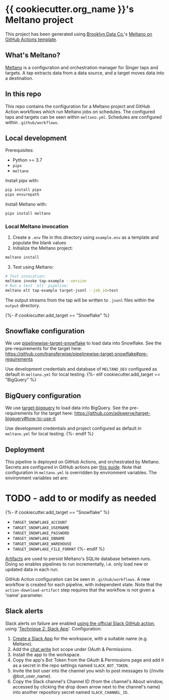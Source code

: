 # {{ cookiecutter.org_name }}'s Meltano project

This project has been generated using [Brooklyn Data Co.](https://brooklyndata.co/)'s [Meltano on GitHub Actions template](https://github.com/brooklyn-data/meltano-on-github-actions).

## What's Meltano?

[Meltano](https://meltano.com/) is a configuration and orchestration manager for Singer taps and targets. A tap extracts data from a data source, and a target moves data into a destination.

## In this repo

This repo contains the configuration for a Meltano project and GitHub Action workflows which run Meltano jobs on schedules. The configured taps and targets can be seen within `meltano.yml`. Schedules are configured within `.github/workflows`.

## Local development

Prerequisites:
- Python >= 3.7
- `pipx`
- `meltano`

Install pipx with:
```bash
pip install pipx
pipx ensurepath
```

Install Meltano with:
```bash
pipx install meltano
```

### Local Meltano invocation

1. Create a `.env` file in this directory using `example.env` as a template and populate the blank values
2. Initialize the Meltano project:
```bash
meltano install
```
3. Test using Meltano:
```bash
# Test invocation:
meltano invoke tap-example --version
# Run a test `elt` pipeline:
meltano elt tap-example target-jsonl --job_id=test
```

The output streams from the tap will be written to `.jsonl` files within the `output` directory.

{%- if cookiecutter.add_target == "Snowflake" %}
## Snowflake configuration

We use [pipelinewise-target-snowflake](https://github.com/transferwise/pipelinewise-target-snowflake) to load data into Snowflake. See the pre-requirements for the target here: https://github.com/transferwise/pipelinewise-target-snowflake#pre-requirements

Use development credentials and database of `MELTANO_DEV` configured as default in `meltano.yml` for local testing.
{%- elif cookiecutter.add_target == "BigQuery" %}
## BigQuery configuration

We use [target-bigquery](https://github.com/adswerve/target-bigquery) to load data into BigQuery. See the pre-requirements for the target here: https://github.com/adswerve/target-bigquery#how-to-use-it

Use development credentials and project configured as default in `meltano.yml` for local testing.
{%- endif %}
## Deployment

This pipeline is deployed on GitHub Actions, and orchestrated by Meltano. Secrets are configured in GitHub actions per [this guide](https://docs.github.com/en/actions/security-guides/encrypted-secrets#creating-encrypted-secrets-for-a-repository). Note that configuration in `meltano.yml` is overridden by environment variables. The environment variables set are:

# TODO - add to or modify as needed
{%- if cookiecutter.add_target == "Snowflake" %}
- `TARGET_SNOWFLAKE_ACCOUNT`
- `TARGET_SNOWFLAKE_USERNAME`
- `TARGET_SNOWFLAKE_PASSWORD`
- `TARGET_SNOWFLAKE_DBNAME`
- `TARGET_SNOWFLAKE_WAREHOUSE`
- `TARGET_SNOWFLAKE_FILE_FORMAT`
{%- endif %}

[Artifacts](https://docs.github.com/en/actions/advanced-guides/storing-workflow-data-as-artifacts) are used to persist Meltano's SQLite database between runs. Doing so enables pipelines to run incrementally, i.e. only load new or updated data in each run.

GitHub Action configuration can be seen in `.github/workflows`. A new workflow is created for each pipeline, with independent state. Note that the `action-download-artifact` step requires that the workflow is not given a 'name' parameter.

## Slack alerts
Slack alerts on failure are enabled [using the official Slack GitHub action](https://github.com/slackapi/slack-github-action), using '[Technique 2: Slack App](https://github.com/slackapi/slack-github-action#technique-2-slack-app)'. Configuration:

1. [Create a Slack App](https://api.slack.com/apps) for the workspace, with a suitable name (e.g. Meltano).
2. Add the [chat.write](https://api.slack.com/scopes/chat:write) bot scope under OAuth & Permissions.
3. Install the app to the workspace.
4. Copy the app's Bot Token from the OAuth & Permissions page and add it as a secret in the repo settings named `SLACK_BOT_TOKEN`.
5. Invite the bot user into the channel you wish to post messages to (/invite @bot_user_name).
6. Copy the Slack channel's Channel ID (from the channel's About window, accessed by clicking the drop down arrow next to the channel's name) into another repository secret named `SLACK_CHANNEL_ID`.
